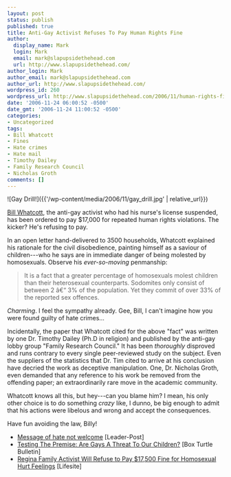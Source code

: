 ```yaml
---
layout: post
status: publish
published: true
title: Anti-Gay Activist Refuses To Pay Human Rights Fine
author:
  display_name: Mark
  login: Mark
  email: mark@slapupsidethehead.com
  url: http://www.slapupsidethehead.com/
author_login: Mark
author_email: mark@slapupsidethehead.com
author_url: http://www.slapupsidethehead.com/
wordpress_id: 260
wordpress_url: http://www.slapupsidethehead.com/2006/11/human-rights-fine/
date: '2006-11-24 06:00:52 -0500'
date_gmt: '2006-11-24 11:00:52 -0500'
categories:
- Uncategorized
tags:
- Bill Whatcott
- Fines
- Hate crimes
- Hate mail
- Timothy Dailey
- Family Research Council
- Nicholas Groth
comments: []
---
```

![Gay Drill!]({{'/wp-content/media/2006/11/gay_drill.jpg' | relative_url}})

[Bill Whatcott](http://www.slapupsidethehead.com/2006/07/anti-gay-nurse-suspended/ "Helloooo anti-gay nurse!"), the anti-gay activist who had his nurse's license suspended, has been ordered to pay $17,000 for repeated human rights violations. The kicker? He's refusing to pay.

In an open letter hand-delivered to 3500 households, Whatcott explained his rationale for the civil disobedience, painting himself as a saviour of children---who he says are in immediate danger of being molested by homosexuals. Observe his _ever-so-moving_ penmanship:

> It is a fact that a greater percentage of homosexuals molest children than their heterosexual counterparts. Sodomites only consist of between 2 â€“ 3% of the population. Yet they commit of over 33% of the reported sex offences.

_Charming_. I feel the sympathy already. Gee, Bill, I can't imagine how you were found guilty of hate crimes...

Incidentally, the paper that Whatcott cited for the above "fact" was written by one Dr. Timothy Dailey (Ph.D in religion) and published by the anti-gay lobby group "Family Research Council." It has been _thoroughly_ disproved and runs contrary to every single peer-reviewed study on the subject. Even the suppliers of the statistics that Dr. Tim cited to arrive at his conclusion have decried the work as deceptive manipulation. One, Dr. Nicholas Groth, even demanded that any reference to his work be removed from the offending paper; an extraordinarily rare move in the academic community.

Whatcott knows all this, but hey---can you blame him? I mean, his only other choice is to do something _crazy_ like, I dunno, be big enough to admit that his actions were libelous and wrong and accept the consequences.

Have fun avoiding the law, Billy!

- [Message of hate not welcome](http://www.canada.com/reginaleaderpost/news/letters/story.html?id=2e728c5a-3229-4487-a568-cca794a0dab9) [Leader-Post]
- [Testing The Premise: Are Gays A Threat To Our Children?](http://www.boxturtlebulletin.com/Articles/000,002.pdf) [Box Turtle Bulletin]
- [Regina Family Activist Will Refuse to Pay $17,500 Fine for Homosexual Hurt Feelings](http://www.lifesite.net/ldn/2006/nov/06111305.html) [Lifesite]
